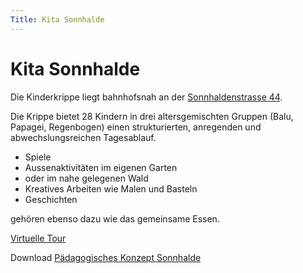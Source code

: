 ```yaml
---
Title: Kita Sonnhalde
---
```


# Kita Sonnhalde

Die Kinderkrippe liegt bahnhofsnah an der [Sonnhaldenstrasse
44](https://maps.app.goo.gl/Uvtr9uzRCQGKUJC6A).

Die Krippe bietet 28 Kindern in drei altersgemischten Gruppen (Balu,
Papagei, Regenbogen) einen strukturierten, anregenden und
abwechslungsreichen Tagesablauf.

- Spiele
- Aussenaktivitäten im eigenen Garten
- oder im nahe gelegenen Wald
- Kreatives Arbeiten wie Malen und Basteln
- Geschichten

gehören ebenso dazu wie das gemeinsame Essen.



[Virtuelle Tour](https://goo.gl/maps/CASSFFMQiyccfrtz8)

Download [Pädagogisches Konzept Sonnhalde](konzept_sonnhalde.pdf)
